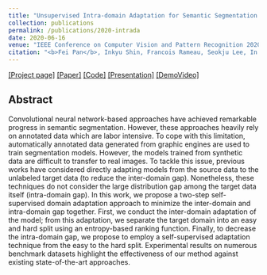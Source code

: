 ```yaml
---
title: "Unsupervised Intra-domain Adaptation for Semantic Segmentation through Self-Supervision"
collection: publications
permalink: /publications/2020-intrada
date: 2020-06-16
venue: "IEEE Conference on Computer Vision and Pattern Recognition 2020 (CVPR 2020)"
citation: "<b>Fei Pan</b>, Inkyu Shin, Francois Rameau, Seokju Lee, In So Kweon. <i>IEEE Conference on Computer Vision and Pattern Recognition 2020</i>. <b>CVPR 2020</b>."
---
```


[[Project page]](https://feipan664.github.io/IntraDA/) [[Paper]](https://arxiv.org/pdf/2004.07703.pdf)  [[Code]](https://github.com/feipan664/IntraDA.git) [[Presentation]](https://youtu.be/x1KLka4iQlo) [[DemoVideo]](https://youtu.be/Cy71aWeHQe4)

## Abstract
Convolutional neural network-based approaches have achieved remarkable progress in semantic segmentation. However, these approaches heavily rely on annotated data which are labor intensive. To cope with this limitation, automatically annotated data generated from graphic engines are used to train segmentation models. However, the models trained from synthetic data are difficult to transfer to real images. To tackle this issue, previous works have considered directly adapting models from the source data to the unlabeled target data (to reduce the inter-domain gap). Nonetheless, these techniques do not consider the large distribution gap among the target data itself (intra-domain gap). In this work, we propose a two-step self-supervised domain adaptation approach to minimize the inter-domain and intra-domain gap together. First, we conduct the inter-domain adaptation of the model; from this adaptation, we separate the target domain into an easy and hard split using an entropy-based ranking function. Finally, to decrease the intra-domain gap, we propose to employ a self-supervised adaptation technique from the easy to the hard split. Experimental results on numerous benchmark datasets highlight the effectiveness of our method against existing state-of-the-art approaches.